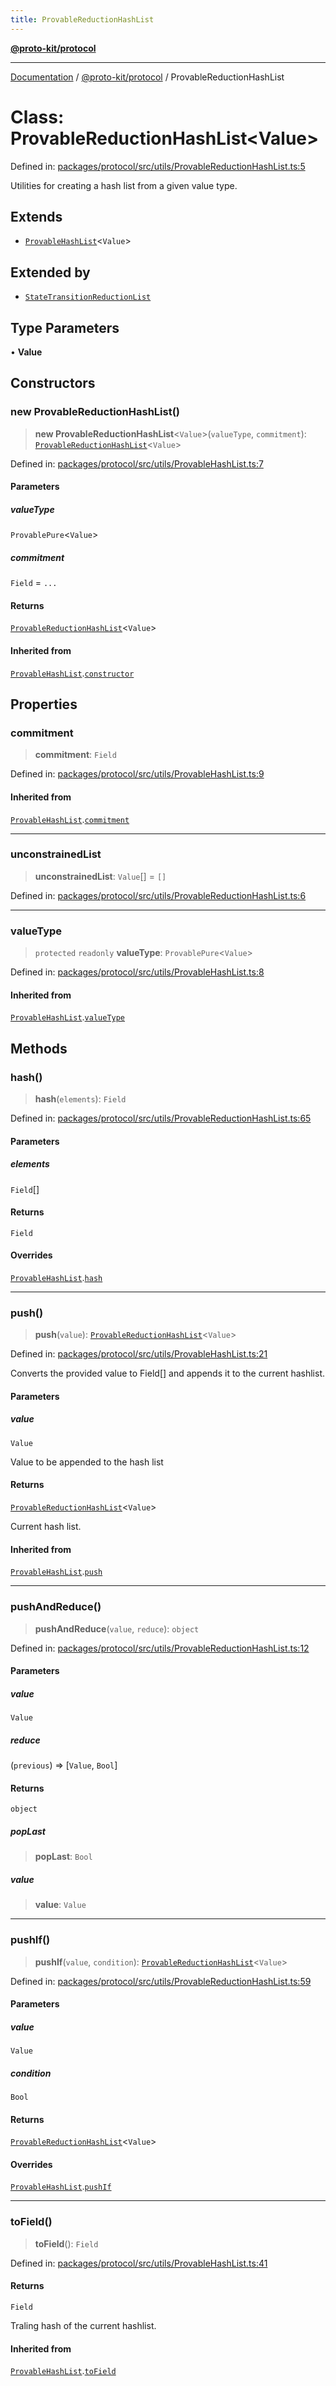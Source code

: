 ```yaml
---
title: ProvableReductionHashList
---
```


[**@proto-kit/protocol**](../README.md)

***

[Documentation](../../../README.md) / [@proto-kit/protocol](../README.md) / ProvableReductionHashList

# Class: ProvableReductionHashList\<Value\>

Defined in: [packages/protocol/src/utils/ProvableReductionHashList.ts:5](https://github.com/proto-kit/framework/blob/b953c754e500c62f01fbbd6d09adfb2f5577269d/packages/protocol/src/utils/ProvableReductionHashList.ts#L5)

Utilities for creating a hash list from a given value type.

## Extends

- [`ProvableHashList`](ProvableHashList.md)\<`Value`\>

## Extended by

- [`StateTransitionReductionList`](StateTransitionReductionList.md)

## Type Parameters

• **Value**

## Constructors

### new ProvableReductionHashList()

> **new ProvableReductionHashList**\<`Value`\>(`valueType`, `commitment`): [`ProvableReductionHashList`](ProvableReductionHashList.md)\<`Value`\>

Defined in: [packages/protocol/src/utils/ProvableHashList.ts:7](https://github.com/proto-kit/framework/blob/b953c754e500c62f01fbbd6d09adfb2f5577269d/packages/protocol/src/utils/ProvableHashList.ts#L7)

#### Parameters

##### valueType

`ProvablePure`\<`Value`\>

##### commitment

`Field` = `...`

#### Returns

[`ProvableReductionHashList`](ProvableReductionHashList.md)\<`Value`\>

#### Inherited from

[`ProvableHashList`](ProvableHashList.md).[`constructor`](ProvableHashList.md#constructors)

## Properties

### commitment

> **commitment**: `Field`

Defined in: [packages/protocol/src/utils/ProvableHashList.ts:9](https://github.com/proto-kit/framework/blob/b953c754e500c62f01fbbd6d09adfb2f5577269d/packages/protocol/src/utils/ProvableHashList.ts#L9)

#### Inherited from

[`ProvableHashList`](ProvableHashList.md).[`commitment`](ProvableHashList.md#commitment-1)

***

### unconstrainedList

> **unconstrainedList**: `Value`[] = `[]`

Defined in: [packages/protocol/src/utils/ProvableReductionHashList.ts:6](https://github.com/proto-kit/framework/blob/b953c754e500c62f01fbbd6d09adfb2f5577269d/packages/protocol/src/utils/ProvableReductionHashList.ts#L6)

***

### valueType

> `protected` `readonly` **valueType**: `ProvablePure`\<`Value`\>

Defined in: [packages/protocol/src/utils/ProvableHashList.ts:8](https://github.com/proto-kit/framework/blob/b953c754e500c62f01fbbd6d09adfb2f5577269d/packages/protocol/src/utils/ProvableHashList.ts#L8)

#### Inherited from

[`ProvableHashList`](ProvableHashList.md).[`valueType`](ProvableHashList.md#valuetype-1)

## Methods

### hash()

> **hash**(`elements`): `Field`

Defined in: [packages/protocol/src/utils/ProvableReductionHashList.ts:65](https://github.com/proto-kit/framework/blob/b953c754e500c62f01fbbd6d09adfb2f5577269d/packages/protocol/src/utils/ProvableReductionHashList.ts#L65)

#### Parameters

##### elements

`Field`[]

#### Returns

`Field`

#### Overrides

[`ProvableHashList`](ProvableHashList.md).[`hash`](ProvableHashList.md#hash)

***

### push()

> **push**(`value`): [`ProvableReductionHashList`](ProvableReductionHashList.md)\<`Value`\>

Defined in: [packages/protocol/src/utils/ProvableHashList.ts:21](https://github.com/proto-kit/framework/blob/b953c754e500c62f01fbbd6d09adfb2f5577269d/packages/protocol/src/utils/ProvableHashList.ts#L21)

Converts the provided value to Field[] and appends it to
the current hashlist.

#### Parameters

##### value

`Value`

Value to be appended to the hash list

#### Returns

[`ProvableReductionHashList`](ProvableReductionHashList.md)\<`Value`\>

Current hash list.

#### Inherited from

[`ProvableHashList`](ProvableHashList.md).[`push`](ProvableHashList.md#push)

***

### pushAndReduce()

> **pushAndReduce**(`value`, `reduce`): `object`

Defined in: [packages/protocol/src/utils/ProvableReductionHashList.ts:12](https://github.com/proto-kit/framework/blob/b953c754e500c62f01fbbd6d09adfb2f5577269d/packages/protocol/src/utils/ProvableReductionHashList.ts#L12)

#### Parameters

##### value

`Value`

##### reduce

(`previous`) => \[`Value`, `Bool`\]

#### Returns

`object`

##### popLast

> **popLast**: `Bool`

##### value

> **value**: `Value`

***

### pushIf()

> **pushIf**(`value`, `condition`): [`ProvableReductionHashList`](ProvableReductionHashList.md)\<`Value`\>

Defined in: [packages/protocol/src/utils/ProvableReductionHashList.ts:59](https://github.com/proto-kit/framework/blob/b953c754e500c62f01fbbd6d09adfb2f5577269d/packages/protocol/src/utils/ProvableReductionHashList.ts#L59)

#### Parameters

##### value

`Value`

##### condition

`Bool`

#### Returns

[`ProvableReductionHashList`](ProvableReductionHashList.md)\<`Value`\>

#### Overrides

[`ProvableHashList`](ProvableHashList.md).[`pushIf`](ProvableHashList.md#pushif)

***

### toField()

> **toField**(): `Field`

Defined in: [packages/protocol/src/utils/ProvableHashList.ts:41](https://github.com/proto-kit/framework/blob/b953c754e500c62f01fbbd6d09adfb2f5577269d/packages/protocol/src/utils/ProvableHashList.ts#L41)

#### Returns

`Field`

Traling hash of the current hashlist.

#### Inherited from

[`ProvableHashList`](ProvableHashList.md).[`toField`](ProvableHashList.md#tofield)
